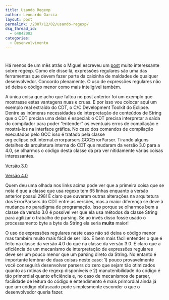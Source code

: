 ```yaml
---
title: Usando Regexp
author: Leonardo Garcia
layout: post
permalink: /2007/12/02/usando-regexp/
dsq_thread_id:
  - 64842002
categories:
  - Desenvolvimento
---
```

# 

Há menos de um mês atrás o Miguel escreveu um [post][1] muito interessante sobre regexp. Como ele disse lá, expressões regulares são uma das ferramentas que devem fazer parte da caixinha de maldades de qualquer desenvolvedor. Concordo plenamente. O uso de expressões regulares não só deixa o código menor como mais inteligível também.

 [1]: http://log4dev.com/2007/11/19/regexp-nossa-de-cada-dia/

A única coisa que acho que faltou no post anterior foi um exemplo que mostrasse estas vantagens nuas e cruas. E por isso vou colocar aqui um exemplo real extraído do CDT, o C/C Development Toolkit do Eclipse. Dentre as inúmeras necessidades de interpretação de conteúdos de String que o CDT precisa uma delas é especial: o CDT precisa interpretar a saída do compilador para poder “entender” os eventuais erros de compilação e mostrá-los na interface gráfica. No caso dos comandos de compilação executados pelo GCC isso é tratado pela classe org.eclipse.cdt.internal.errorparsers.GCCErrorParser. Tirando alguns detalhes da arquitetura interna do CDT que mudaram da versão 3.0 para a 4.0, se olharmos o código desta classe dá pra ver nitidamente várias coisas interessantes.

[Versão 3.0][2]

 [2]: http://dev.eclipse.org/viewcvs/index.cgi/org.eclipse.cdt/all/org.eclipse.cdt.core/src/org/eclipse/cdt/internal/errorparsers/GCCErrorParser.java?revision=1.16&root=Tools_Project&view=markup

[Versão 4.0][3]

 [3]: http://dev.eclipse.org/viewcvs/index.cgi/org.eclipse.cdt/all/org.eclipse.cdt.core/src/org/eclipse/cdt/internal/errorparsers/GCCErrorParser.java?revision=1.26&root=Tools_Project&view=markup

Quem deu uma olhada nos links acima pode ver que a primeira coisa que se nota é que a classe que usa regexp tem 65 linhas enquanto a versão anterior possui 298! É claro que ouveram outras alterações na arquitetura dos ErrorParsers do CDT entre as versões, mas a maior diferença se deve à mudança no paradigma de programação. Isso porque se olharmos bem a classe da versão 3.0 é possível ver que ela usa métodos da classe String para agilizar o trabalho de parsing. Se ao invês disso fosse usado o processamento byte a byte da String ela seria **muito** maior!

O uso de expressões regulares neste caso não só deixa o código menor mas também muito mais fácil de ser lido. É bem mais fácil entender o que é feito na classe da versão 4.0 do que na classe da versão 3.0. É claro que a eficiência de um mecanismo de interpretação de expressões regulares deve ser um pouco menor que um parsing direto da String. No entanto é importante lembrar de duas coisas neste caso: 1) pouco provavelmente você conseguirá desenvolver parsers do zero que sejam tão otimizados quanto as rotinas de regexp disponíveis e 2) manutenibilidade do código é tão primordial quanto eficiência e, no caso de mecanismos de parser, facilidade de leitura do código e entendimento é mais primordial ainda já que um código obfuscado pode simplesmente esconder o que o desenvolvedor queria fazer.